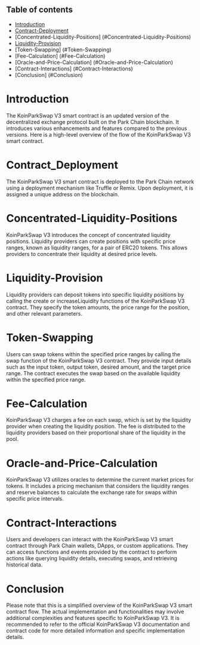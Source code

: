## Table of contents

- [Introduction](#Introduction)
- [Contract-Deployment](#Contract_Deployment)
- [Concentrated-Liquidity-Positions] (#Concentrated-Liquidity-Positions)
- [Liquidity-Provision](#Liquidity-Provision)
- [Token-Swapping] (#Token-Swapping)
- [Fee-Calculation] (#Fee-Calculation)
- [Oracle-and-Price-Calculation] (#Oracle-and-Price-Calculation)
- [Contract-Interactions] (#Contract-Interactions)
- [Conclusion] (#Conclusion)

# Introduction

The KoinParkSwap V3 smart contract is an updated version of the decentralized exchange protocol built on the Park Chain blockchain. It introduces various enhancements and features compared to the previous versions. Here is a high-level overview of the flow of the KoinParkSwap V3 smart contract.

# Contract_Deployment

The KoinParkSwap V3 smart contract is deployed to the Park Chain network using a deployment mechanism like Truffle or Remix. Upon deployment, it is assigned a unique address on the blockchain.

# Concentrated-Liquidity-Positions

KoinParkSwap V3 introduces the concept of concentrated liquidity positions. Liquidity providers can create positions with specific price ranges, known as liquidity ranges, for a pair of ERC20 tokens. This allows providers to concentrate their liquidity at desired price levels.

# Liquidity-Provision

Liquidity providers can deposit tokens into specific liquidity positions by calling the create or increaseLiquidity functions of the KoinParkSwap V3 contract. They specify the token amounts, the price range for the position, and other relevant parameters.

# Token-Swapping

Users can swap tokens within the specified price ranges by calling the swap function of the KoinParkSwap V3 contract. They provide input details such as the input token, output token, desired amount, and the target price range. The contract executes the swap based on the available liquidity within the specified price range.

# Fee-Calculation

KoinParkSwap V3 charges a fee on each swap, which is set by the liquidity provider when creating the liquidity position. The fee is distributed to the liquidity providers based on their proportional share of the liquidity in the pool.

# Oracle-and-Price-Calculation

KoinParkSwap V3 utilizes oracles to determine the current market prices for tokens. It includes a pricing mechanism that considers the liquidity ranges and reserve balances to calculate the exchange rate for swaps within specific price intervals.

# Contract-Interactions

Users and developers can interact with the KoinParkSwap V3 smart contract through Park Chain wallets, DApps, or custom applications. They can access functions and events provided by the contract to perform actions like querying liquidity details, executing swaps, and retrieving historical data.

# Conclusion

Please note that this is a simplified overview of the KoinParkSwap V3 smart contract flow. The actual implementation and functionalities may involve additional complexities and features specific to KoinParkSwap V3. It is recommended to refer to the official KoinParkSwap V3 documentation and contract code for more detailed information and specific implementation details.
